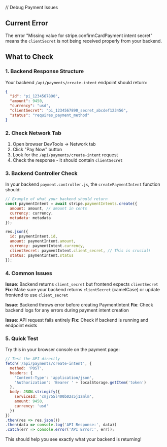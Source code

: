 // Debug Payment Issues

## Current Error
The error "Missing value for stripe.confirmCardPayment intent secret" means the `clientSecret` is not being received properly from your backend.

## What to Check

### 1. Backend Response Structure
Your backend `/api/payments/create-intent` endpoint should return:

```json
{
  "id": "pi_1234567890",
  "amount": 9450,
  "currency": "usd", 
  "clientSecret": "pi_1234567890_secret_abcdef123456",
  "status": "requires_payment_method"
}
```

### 2. Check Network Tab
1. Open browser DevTools → Network tab
2. Click "Pay Now" button
3. Look for the `/api/payments/create-intent` request
4. Check the response - it should contain `clientSecret`

### 3. Backend Controller Check
In your backend `payment.controller.js`, the `createPaymentIntent` function should:

```javascript
// Example of what your backend should return
const paymentIntent = await stripe.paymentIntents.create({
  amount: amount, // amount in cents
  currency: currency,
  metadata: metadata
});

res.json({
  id: paymentIntent.id,
  amount: paymentIntent.amount,
  currency: paymentIntent.currency,
  clientSecret: paymentIntent.client_secret, // This is crucial!
  status: paymentIntent.status
});
```

### 4. Common Issues

**Issue**: Backend returns `client_secret` but frontend expects `clientSecret`
**Fix**: Make sure your backend returns `clientSecret` (camelCase) or update frontend to use `client_secret`

**Issue**: Backend throws error before creating PaymentIntent
**Fix**: Check backend logs for any errors during payment intent creation

**Issue**: API request fails entirely
**Fix**: Check if backend is running and endpoint exists

### 5. Quick Test

Try this in your browser console on the payment page:

```javascript
// Test the API directly
fetch('/api/payments/create-intent', {
  method: 'POST',
  headers: {
    'Content-Type': 'application/json',
    'Authorization': 'Bearer ' + localStorage.getItem('token')
  },
  body: JSON.stringify({
    serviceId: 'cmj755l400b02s5j1zmlm',
    amount: 9450,
    currency: 'usd'
  })
})
.then(res => res.json())
.then(data => console.log('API Response:', data))
.catch(err => console.error('API Error:', err));
```

This should help you see exactly what your backend is returning!